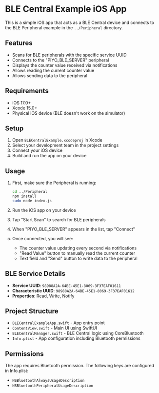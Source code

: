 # BLE Central Example iOS App

This is a simple iOS app that acts as a BLE Central device and connects to the BLE Peripheral example in the `../Peripheral` directory.

## Features

- Scans for BLE peripherals with the specific service UUID
- Connects to the "PIYO_BLE_SERVER" peripheral
- Displays the counter value received via notifications
- Allows reading the current counter value
- Allows sending data to the peripheral

## Requirements

- iOS 17.0+
- Xcode 15.0+
- Physical iOS device (BLE doesn't work on the simulator)

## Setup

1. Open `BLECentralExample.xcodeproj` in Xcode
2. Select your development team in the project settings
3. Connect your iOS device
4. Build and run the app on your device

## Usage

1. First, make sure the Peripheral is running:
   ```bash
   cd ../Peripheral
   npm install
   sudo node index.js
   ```

2. Run the iOS app on your device

3. Tap "Start Scan" to search for BLE peripherals

4. When "PIYO_BLE_SERVER" appears in the list, tap "Connect"

5. Once connected, you will see:
   - The counter value updating every second via notifications
   - "Read Value" button to manually read the current counter
   - Text field and "Send" button to write data to the peripheral

## BLE Service Details

- **Service UUID**: `98988A2A-64BE-45E1-8069-3F37EAF01611`
- **Characteristic UUID**: `98988A2A-64BE-45E1-8069-3F37EAF01612`
- **Properties**: Read, Write, Notify

## Project Structure

- `BLECentralExampleApp.swift` - App entry point
- `ContentView.swift` - Main UI using SwiftUI
- `BLECentralManager.swift` - BLE Central logic using CoreBluetooth
- `Info.plist` - App configuration including Bluetooth permissions

## Permissions

The app requires Bluetooth permission. The following keys are configured in Info.plist:
- `NSBluetoothAlwaysUsageDescription`
- `NSBluetoothPeripheralUsageDescription`
